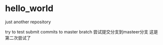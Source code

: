 # hello_world
just another repository

try to test submit commits to master bratch
尝试提交分支到masteer分支
这是第二次尝试了

